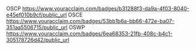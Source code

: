OSCP
https://www.youracclaim.com/badges/b31288f3-da9a-4f03-8040-e45ef010b9cf/public_url
OSCE
https://www.youracclaim.com/badges/53bb1b6a-bb66-472e-ba07-351aa5506715/public_url
OSWP
https://www.youracclaim.com/badges/6ea68353-21fb-408c-b4c1-305178726d42/public_url
